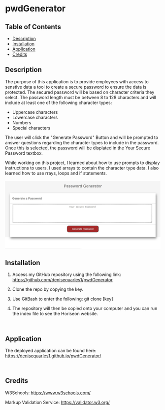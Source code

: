 # pwdGenerator
## Table of Contents
* [Description](#description)
* [Installation](#installation)
* [Application](#application)
* [Credits](#credits)

## Description
The purpose of this application is to provide employees with access to senstive data a tool to create a secure password to ensure the data is protected. The secured password will be based on character criteria they select. The password length must be between 8 to 128 characters and will include at least one of the following character types:<br>
 
 * Uppercase characters
 * Lowercase characters
 * Numbers
 * Special characters

The user will click the "Generate Password" Button and will be prompted to answer questions regarding the character types to include in the password. Once this is selected, the password will be displated in the Your Secure Password textbox.

While working on this project, I learned about how to use prompts to display instructions to users.  I used arrays to contain the character type data.  I also learned how to use rrays, loops and if statements.
<br>
<br>
 <img src="screenshot.JPG" alt="screenshot"> 
 
## Installation
1. Access my GitHub repository using the following link: https://github.com/denisequarles1/pwdGenerator

2. Clone the repo by copying the key.

3. Use GitBash to enter the following: git clone [key]

4. The repository will then be copied onto your computer and you can run the index file to see the Horiseon website.

<br>

## Application
The deployed application can be found here: https://denisequarles1.github.io/pwdGenerator/

<br>

## Credits
W3Schools: https://www.w3schools.com/

Markup Validation Service: https://validator.w3.org/



